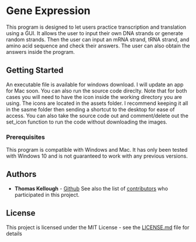 # Gene Expression

This program is designed to let users practice transcription and translation using a GUI. It allows the user to input their own DNA strands or generate random strands. Then the user can input an mRNA strand, tRNA strand, and amino acid sequence and check their answers. The user can also obtain the answers inside the program.

## Getting Started

An executable file is available for windows download. I will update an app for Mac soon. You can also run the source code direclty. Note that for both cases you will need to have the icon inside the working directory you are using. The icons are located in the assets folder. I recommend keeping it all in the sasme folder then sending a shortcut to the desktop for ease of access. You can also take the source code out and comment/delete out the set_icon function to run the code without downloading the images.

### Prerequisites

This program is compatible with Windows and Mac. It has only been tested with Windows 10 and is not guaranteed to work with any previous versions. 


## Authors

* **Thomas Kellough** - [Github](https://github.com/thomaskellough)
See also the list of [contributors](https://github.com/thomaskellough/Personal-Projects/graphs/contributors) who participated in this project.

## License

This project is licensed under the MIT License - see the [LICENSE.md](LICENSE.md) file for details
